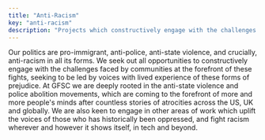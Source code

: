 ```yaml
---
title: "Anti-Racism"
key: "anti-racism"
description: "Projects which constructively engage with the challenges faced by communities at the forefront of the fight against racism."
---
```

Our politics are pro-immigrant, anti-police, anti-state violence, and crucially, anti-racism in all its forms. We seek out all opportunities to constructively engage with the challenges faced by communities at the forefront of these fights, seeking to be led by voices with lived experience of these forms of prejudice. At GFSC we are deeply rooted in the anti-state violence and police abolition movements, which are coming to the forefront of more and more people's minds after countless stories of atrocities across the US, UK and globally. We are also keen to engage in other areas of work which uplift the voices of those who has historically been oppressed, and fight racism wherever and however it shows itself, in tech and beyond. 